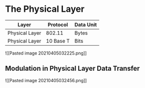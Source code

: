 # The Physical Layer

| Layer          | Protocol  | Data Unit |
| -------------- | --------- | --------- |
| Physical Layer | 802.11    | Bytes     |
| Physical Layer | 10 Base T | Bits      |

![[Pasted image 20210405032225.png]]

## Modulation in Physical Layer Data Transfer
![[Pasted image 20210405032456.png]]